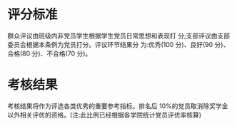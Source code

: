 # 评分标准
群众评议由班级内非党员学生根据学生党员日常思想和表现打 分;支部评议由支部委员会根据本条例为党员打分。评议环节结果分 为:优秀(100 分)、良好(90 分)、合格(80 分)、不合格(70 分)。# 考核结果
 考核结果将作为评选各类优秀的重要参考指标。排名后 10%的党员取消除奖学金以外相关评优的资格。(注:此比例已经根据各学院统计党员评优率核算)

